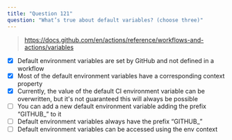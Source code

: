 ```yaml
---
title: "Question 121"
question: "What’s true about default variables? (choose three)"
---
```



> https://docs.github.com/en/actions/reference/workflows-and-actions/variables
- [x] Default environment variables are set by GitHub and not defined in a workflow
- [x] Most of the default environment variables have a corresponding context property
- [x] Currently, the value of the default CI environment variable can be overwritten, but it's not guaranteed this will always be possible
- [ ] You can add a new default environment variable adding the prefix “GITHUB_” to it
- [ ] Default environment variables always have the prefix “GITHUB_”
- [ ] Default environment variables can be accessed using the env context
